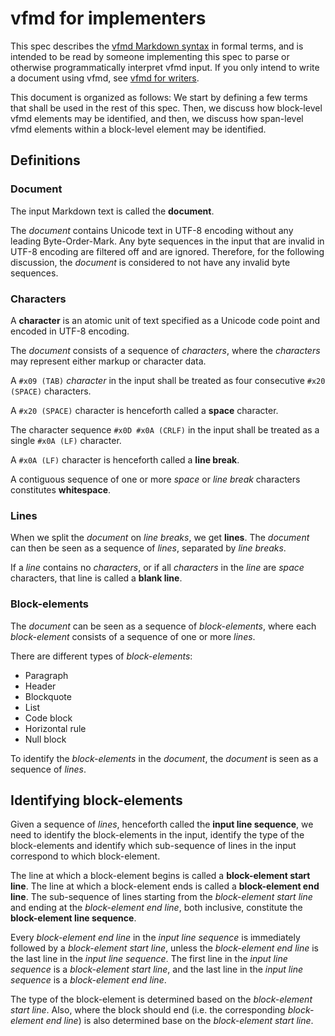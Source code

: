# vfmd for implementers

This spec describes the [vfmd Markdown syntax] in formal terms, and
is intended to be read by someone implementing this spec to parse or
otherwise programmatically interpret vfmd input. If you only intend
to write a document using vfmd, see [vfmd for writers].

[vfmd Markdown syntax]: introduction.md
[vfmd for writers]: for_writers.md

This document is organized as follows: We start by defining a few terms
that shall be used in the rest of this spec. Then, we discuss how
block-level vfmd elements may be identified, and then, we discuss how
span-level vfmd elements within a block-level element may be identified.

## Definitions

### Document

The input Markdown text is called the **document**.

The _document_ contains Unicode text in UTF-8 encoding without any
leading Byte-Order-Mark. Any byte sequences in the input that are
invalid in UTF-8 encoding are filtered off and are ignored. Therefore,
for the following discussion, the _document_ is considered to not have
any invalid byte sequences.

### Characters

A **character** is an atomic unit of text specified as a Unicode code
point and encoded in UTF-8 encoding.

The _document_ consists of a sequence of _characters_, where the
_characters_ may represent either markup or character data.

A `#x09 (TAB)` _character_ in the input shall be treated as four
consecutive `#x20 (SPACE)` characters.

A `#x20 (SPACE)` character is henceforth called a **space** character.

The character sequence `#x0D #x0A (CRLF)` in the input shall be treated
as a single `#x0A (LF)` character.

A `#x0A (LF)` character is henceforth called a **line break**.

A contiguous sequence of one or more _space_ or _line break_ characters
constitutes **whitespace**.

### Lines

When we split the _document_ on _line breaks_, we get **lines**. The
_document_ can then be seen as a sequence of _lines_, separated by _line
breaks_.

If a _line_ contains no _characters_, or if all _characters_ in the
_line_ are _space_ characters, that line is called a **blank line**.

### Block-elements

The _document_ can be seen as a sequence of _block-elements_, where each
_block-element_ consists of a sequence of one or more _lines_.

There are different types of _block-elements_: 

- Paragraph
- Header
- Blockquote
- List
- Code block
- Horizontal rule
- Null block

To identify the _block-elements_ in the _document_, the _document_ is
seen as a sequence of _lines_.

## Identifying block-elements

Given a sequence of _lines_, henceforth called the **input line
sequence**, we need to identify the block-elements in the input,
identify the type of the block-elements and identify which sub-sequence
of lines in the input correspond to which block-element.

The line at which a block-element begins is called a **block-element
start line**. The line at which a block-element ends is called a
**block-element end line**. The sub-sequence of lines starting from the
_block-element start line_ and ending at the _block-element end line_,
both inclusive, constitute the **block-element line sequence**.

Every _block-element end line_ in the _input line sequence_ is
immediately followed by a _block-element start line_, unless the
_block-element end line_ is the last line in the _input line sequence_.
The first line in the _input line sequence_ is a _block-element start
line_, and the last line in the _input line sequence_ is a
_block-element end line_.

The type of the block-element is determined based on the _block-element
start line_. Also, where the block should end (i.e. the corresponding
_block-element end line_) is also determined base on the _block-element
start line_.

